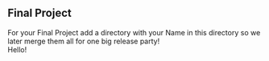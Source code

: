 ## Final Project

For your Final Project add a directory with your Name in this directory so we later merge them all for one big release party!  
Hello!
